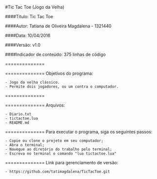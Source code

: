 #Tic Tac Toe (Jogo da Velha)

####Titulo:
Tic Tac Toe

####Autor:
Tatiana de Oliveira Magdalena - 1321440<br/>

####Data:
10/04/2016

####Versão:
v1.0

####Indicador de conteúdo:
375 linhas de código

==============

==============
Objetivos do programa:

	- Jogo da velha clássico.
    - Permite dois jogadores, ou um contra o computador.

==============

==============
Arquivos:

	- Diario.txt
	- tictactoe.lua
	- README.md

==============
Para executar o programa, siga os seguintes passos:

	- Copie ou clone o projeto em seu computador;
	- Abra o terminal;
	- Navegue ao diretório do trabalho pelo terminal;
	- Escreva no terminal o comando "lua tictactoe.lua"

==============
Link para gerenciamento de versão:

	- https://github.com/tatimagdalena/TicTacToe.git
